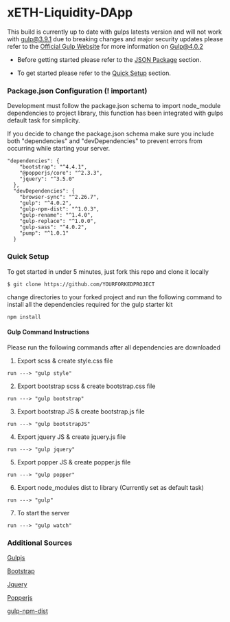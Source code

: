 # xETH-Liquidity-DApp

This build is currently up to date with gulps latests version and will not work with gulp@3.9.1 due to breaking changes and major security updates please refer to the [Official Gulp Website](https://gulpjs.com/docs/en/getting-started/quick-start) for more information on Gulp@4.0.2 

* Before getting started please refer to the [JSON Package](#Package.json) section.

* To get started please refer to the [Quick Setup](#QuickSetup) section.

### Package.json Configuration (! important) 
Development must follow the package.json schema to import node_module dependencies to project library, this function has been integrated with gulps default task for simplicity. 

If you decide to change the package.json schema make sure you include both "dependencies" and "devDependencies" to prevent errors from occurring while starting your server.

```
"dependencies": {
    "bootstrap": "^4.4.1",
    "@popperjs/core": "^2.3.3",
    "jquery": "^3.5.0"
  },
  "devDependencies": {
    "browser-sync": "^2.26.7",
    "gulp": "^4.0.2",
    "gulp-npm-dist": "^1.0.3",
    "gulp-rename": "^1.4.0",
    "gulp-replace": "^1.0.0",
    "gulp-sass": "^4.0.2",
    "pump": "^1.0.1"
  }

```

### Quick Setup 

To get started in under 5 minutes, just fork this repo and clone it locally

```
$ git clone https://github.com/YOURFORKEDPROJECT
```

change directories to your forked project and run the following command to install all the dependencies required for the gulp starter kit  

```
npm install
```

#### Gulp Command Instructions 

Please run the following commands after all dependencies are downloaded  

1. Export scss & create style.css file 
```
run ---> "gulp style" 
```
2. Export bootstrap scss & create bootstrap.css file 
```
run ---> "gulp bootstrap" 
```
3. Export bootstrap JS & create bootstrap.js file 
```
run ---> "gulp bootstrapJS" 
```
4. Export jquery JS & create jquery.js file
```
run ---> "gulp jquery"
```  
5. Export popper JS & create popper.js file
```
run ---> "gulp popper"
```
6. Export node_modules dist to library (Currently set as default task)
```
run ---> "gulp"
```  

7. To start the server  
```
run ---> "gulp watch"
``` 


### Additional Sources 

[Gulpjs](https://gulpjs.com/)

[Bootstrap](https://getbootstrap.com/)

[Jquery](https://jquery.com/)

[Popperjs](https://popper.js.org/)

[gulp-npm-dist](https://www.npmjs.com/package/gulp-npm-dist)
